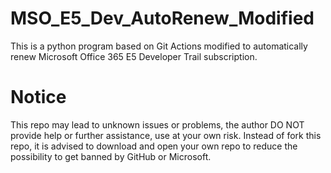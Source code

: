 # MSO_E5_Dev_AutoRenew_Modified
This is a python program based on Git Actions modified to automatically renew Microsoft Office 365 E5 Developer Trail subscription.

# Notice
This repo may lead to unknown issues or problems, the author DO NOT provide help or further assistance, use at your own risk.
Instead of fork this repo, it is advised to download and open your own repo to reduce the possibility to get banned by GitHub or Microsoft.
